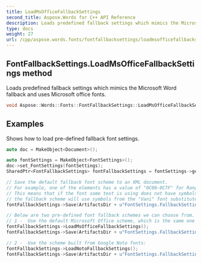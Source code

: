 ```yaml
---
title: LoadMsOfficeFallbackSettings
second_title: Aspose.Words for C++ API Reference
description: Loads predefined fallback settings which mimics the Microsoft Word fallback and uses Microsoft office fonts.
type: docs
weight: 27
url: /cpp/aspose.words.fonts/fontfallbacksettings/loadmsofficefallbacksettings/
---
```

## FontFallbackSettings.LoadMsOfficeFallbackSettings method


Loads predefined fallback settings which mimics the Microsoft Word fallback and uses Microsoft office fonts.

```cpp
void Aspose::Words::Fonts::FontFallbackSettings::LoadMsOfficeFallbackSettings()
```


## Examples




Shows how to load pre-defined fallback font settings. 
```cpp
auto doc = MakeObject<Document>();

auto fontSettings = MakeObject<FontSettings>();
doc->set_FontSettings(fontSettings);
SharedPtr<FontFallbackSettings> fontFallbackSettings = fontSettings->get_FallbackSettings();

// Save the default fallback font scheme to an XML document.
// For example, one of the elements has a value of "0C00-0C7F" for Range and a corresponding "Vani" value for FallbackFonts.
// This means that if the font some text is using does not have symbols for the 0x0C00-0x0C7F Unicode block,
// the fallback scheme will use symbols from the "Vani" font substitute.
fontFallbackSettings->Save(ArtifactsDir + u"FontSettings.FallbackSettings.Default.xml");

// Below are two pre-defined font fallback schemes we can choose from.
// 1 -  Use the default Microsoft Office scheme, which is the same one as the default:
fontFallbackSettings->LoadMsOfficeFallbackSettings();
fontFallbackSettings->Save(ArtifactsDir + u"FontSettings.FallbackSettings.LoadMsOfficeFallbackSettings.xml");

// 2 -  Use the scheme built from Google Noto fonts:
fontFallbackSettings->LoadNotoFallbackSettings();
fontFallbackSettings->Save(ArtifactsDir + u"FontSettings.FallbackSettings.LoadNotoFallbackSettings.xml");
```

